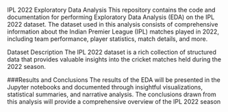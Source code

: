 
IPL 2022 Exploratory Data Analysis
This repository contains the code and documentation for performing Exploratory Data Analysis (EDA) on the IPL 2022 dataset. The dataset used in this analysis consists of comprehensive information about the Indian Premier League (IPL) matches played in 2022, including team performance, player statistics, match details, and more.

Dataset Description
The IPL 2022 dataset is a rich collection of structured data that provides valuable insights into the cricket matches held during the 2022 season.

###Results and Conclusions
The results of the EDA will be presented in the Jupyter notebooks and documented through insightful visualizations, statistical summaries, and narrative analysis. The conclusions drawn from this analysis will provide a comprehensive overview of the IPL 2022 season 
